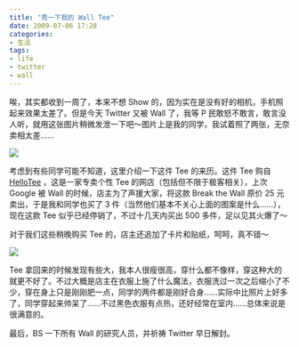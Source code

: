 ```yaml
---
title: "秀一下我的 Wall Tee"
date: 2009-07-06 17:28
categories:
- 生活
tags:
- life
- twitter
- wall
---
```


唉，其实都收到一周了，本来不想 Show
的，因为实在是没有好的相机，手机照起来效果太差了。但是今天 Twitter 又被
Wall 了，我等 P
民敢怒不敢言，敢言没人听，就用这张图片稍微发泄一下吧～图片上是我的同学，我试着照了两张，无奈卖相太差……

![](http://lh4.ggpht.com/_6pI9N0iQzXE/SlIpdzImAUI/AAAAAAAAAZ4/djhcI9MvTwQ/break_the_wall.jpg?imgmax=800)

考虑到有些同学可能不知道，这里介绍一下这件 Tee 的来历。这件 Tee 购自
[HelloTee](http://hellotee.com/) ，这是一家专卖个性 Tee
的网店（包括但不限于极客相关），上次 Google 被 Wall
的时候，店主为了声援大家，将这款 Break the Wall 原价 25
元卖出，于是我和同学也买了 3
件（当然他们基本不关心上面的图案是什么……），现在这款 Tee
似乎已经停销了，不过十几天内买出 500 多件，足以见其火爆了～

对于我们这些稍晚购买 Tee 的，店主还追加了卡片和贴纸，呵呵，真不错～

![](http://lh4.ggpht.com/_6pI9N0iQzXE/SlIwBHpNxgI/AAAAAAAAAZ8/qNubW_HZ9QU/HelloTee_card.jpg?imgmax=800)

Tee
拿回来的时候发现有些大，我本人很瘦很高，穿什么都不像样，穿这种大的就更不好了。不过大概是店主在衣服上施了什么魔法，衣服洗过一次之后缩小了不少，穿在身上只是刚刚肥一点，同学的两件都是刚好合身……实际中比照片上好多了，同学穿起来帅呆了……不过黑色衣服有点热，还好经常在室内……总体来说是很满意的。

最后，BS 一下所有 Wall 的研究人员，并祈祷 Twitter 早日解封。

